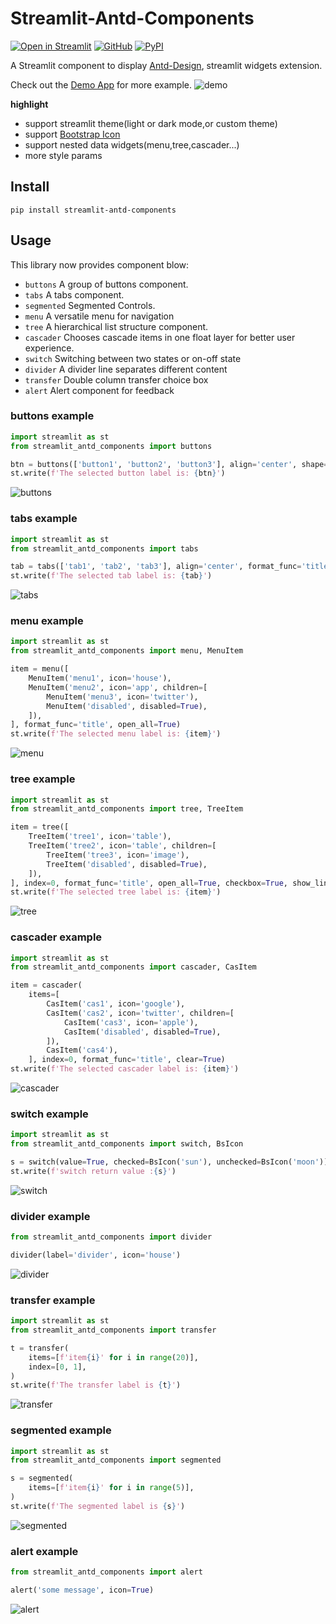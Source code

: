 # Streamlit-Antd-Components

[![Open in Streamlit][share_badge]][share_link] [![GitHub][github_badge]][github_link] [![PyPI][pypi_badge]][pypi_link]

A Streamlit component to display [Antd-Design](https://ant.design/), streamlit widgets extension.

Check out the [Demo App][share_link] for more example.
![demo](./img/demo.jpg)

**highlight**

* support streamlit theme(light or dark mode,or custom theme)
* support [Bootstrap Icon](https://icons.getbootstrap.com/)
* support nested data widgets(menu,tree,cascader...)
* more style params

## Install

```shell script
pip install streamlit-antd-components
```

## Usage

This library now provides component blow:

- `buttons` A group of buttons component.
- `tabs` A tabs component.
- `segmented` Segmented Controls.
- `menu` A versatile menu for navigation
- `tree` A hierarchical list structure component.
- `cascader` Chooses cascade items in one float layer for better user experience.
- `switch` Switching between two states or on-off state
- `divider` A divider line separates different content
- `transfer` Double column transfer choice box
- `alert` Alert component for feedback

### buttons example

```python
import streamlit as st
from streamlit_antd_components import buttons

btn = buttons(['button1', 'button2', 'button3'], align='center', shape='round', format_func='title')
st.write(f'The selected button label is: {btn}')
```

![buttons](./img/buttons.jpg)

### tabs example

```python
import streamlit as st
from streamlit_antd_components import tabs

tab = tabs(['tab1', 'tab2', 'tab3'], align='center', format_func='title')
st.write(f'The selected tab label is: {tab}')
```

![tabs](./img/tabs.jpg)

### menu example

```python
import streamlit as st
from streamlit_antd_components import menu, MenuItem

item = menu([
    MenuItem('menu1', icon='house'),
    MenuItem('menu2', icon='app', children=[
        MenuItem('menu3', icon='twitter'),
        MenuItem('disabled', disabled=True),
    ]),
], format_func='title', open_all=True)
st.write(f'The selected menu label is: {item}')

```

![menu](./img/menu.jpg)

### tree example

```python
import streamlit as st
from streamlit_antd_components import tree, TreeItem

item = tree([
    TreeItem('tree1', icon='table'),
    TreeItem('tree2', icon='table', children=[
        TreeItem('tree3', icon='image'),
        TreeItem('disabled', disabled=True),
    ]),
], index=0, format_func='title', open_all=True, checkbox=True, show_line=True)
st.write(f'The selected tree label is: {item}')
```

![tree](./img/tree.jpg)

### cascader example

```python
import streamlit as st
from streamlit_antd_components import cascader, CasItem

item = cascader(
    items=[
        CasItem('cas1', icon='google'),
        CasItem('cas2', icon='twitter', children=[
            CasItem('cas3', icon='apple'),
            CasItem('disabled', disabled=True),
        ]),
        CasItem('cas4'),
    ], index=0, format_func='title', clear=True)
st.write(f'The selected cascader label is: {item}')
```

![cascader](./img/cascader.jpg)

### switch example

```python
import streamlit as st
from streamlit_antd_components import switch, BsIcon

s = switch(value=True, checked=BsIcon('sun'), unchecked=BsIcon('moon'))
st.write(f'switch return value :{s}')
```

![switch](./img/switch.jpg)

### divider example

```python
from streamlit_antd_components import divider

divider(label='divider', icon='house')
```

![divider](./img/divider.jpg)

### transfer example

```python
import streamlit as st
from streamlit_antd_components import transfer

t = transfer(
    items=[f'item{i}' for i in range(20)],
    index=[0, 1],
)
st.write(f'The transfer label is {t}')
```

![transfer](./img/transfer.jpg)

### segmented example

```python
import streamlit as st
from streamlit_antd_components import segmented

s = segmented(
    items=[f'item{i}' for i in range(5)],
)
st.write(f'The segmented label is {s}')
```

![segmented](./img/segmented.png)

### alert example

```python
from streamlit_antd_components import alert

alert('some message', icon=True)
```

![alert](./img/alert.png)


[share_badge]: https://static.streamlit.io/badges/streamlit_badge_black_white.svg

[share_link]: https://nicedouble-streamlitantdcomponentsdemo-app-middmy.streamlit.app/

[github_badge]: https://badgen.net/badge/icon/GitHub?icon=github&color=black&label

[github_link]: https://github.com/nicedouble/StreamlitAntdComponents

[pypi_badge]: https://badgen.net/pypi/v/streamlit-antd-components

[pypi_link]: https://pypi.org/project/streamlit-antd-components/